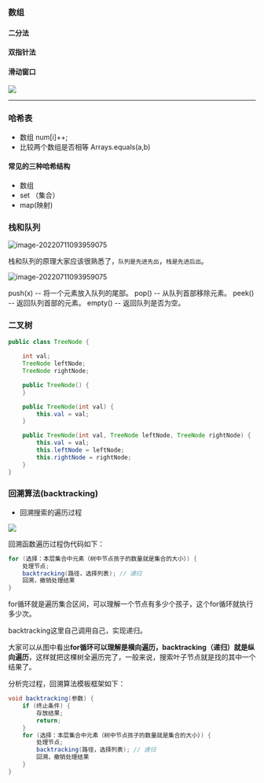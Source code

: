 ### 数组

#### 二分法

#### 双指针法

####  滑动窗口

![](https://code-thinking-1253855093.file.myqcloud.com/pics/%E6%95%B0%E7%BB%84%E6%80%BB%E7%BB%93.png)



---



### 哈希表

- 数组 num[i]++;
- 比较两个数组是否相等 Arrays.equals(a,b)

#### 常见的三种哈希结构

- 数组
- set （集合）
- map(映射)



### 栈和队列

![image-20220711093959075](https://img-blog.csdnimg.cn/20210104235346563.png)

栈和队列的原理大家应该很熟悉了，`队列是先进先出`，`栈是先进后出`。

![image-20220711093959075](https://img-blog.csdnimg.cn/20210104235434905.png)

push(x) -- 将一个元素放入队列的尾部。
pop() -- 从队列首部移除元素。
peek() -- 返回队列首部的元素。
empty() -- 返回队列是否为空。



### 二叉树

```java
public class TreeNode {

    int val;
    TreeNode leftNode;
    TreeNode rightNode;

    public TreeNode() {
    }

    public TreeNode(int val) {
        this.val = val;
    }

    public TreeNode(int val, TreeNode leftNode, TreeNode rightNode) {
        this.val = val;
        this.leftNode = leftNode;
        this.rightNode = rightNode;
    }
}
```



### 回溯算法(backtracking)

- 回溯搜索的遍历过程

![](https://img-blog.csdnimg.cn/20210130173631174.png)

回溯函数遍历过程伪代码如下：

```java
for (选择：本层集合中元素（树中节点孩子的数量就是集合的大小）) {
    处理节点;
    backtracking(路径，选择列表); // 递归
    回溯，撤销处理结果
}
```

for循环就是遍历集合区间，可以理解一个节点有多少个孩子，这个for循环就执行多少次。

backtracking这里自己调用自己，实现递归。

大家可以从图中看出**for循环可以理解是横向遍历，backtracking（递归）就是纵向遍历**，这样就把这棵树全遍历完了，一般来说，搜索叶子节点就是找的其中一个结果了。

分析完过程，回溯算法模板框架如下：

```java
void backtracking(参数) {
    if (终止条件) {
        存放结果;
        return;
    }
    for (选择：本层集合中元素（树中节点孩子的数量就是集合的大小）) {
        处理节点;
        backtracking(路径，选择列表); // 递归
        回溯，撤销处理结果
    }
}
```

